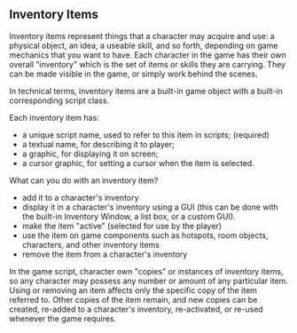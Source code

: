 ## Inventory Items

Inventory items represent things that a character may acquire and use: a physical object, an idea, a useable skill, and so forth, depending on game mechanics that you want to have. Each character in the game has their own overall "inventory" which is the set of items or skills they are carrying. They can be made visible in the game, or simply work behind the scenes.

In technical terms, inventory items are a built-in game object with a built-in corresponding script class.

Each inventory item has:

* a unique script name, used to refer to this item in scripts; (required)
* a textual name, for describing it to player;
* a graphic, for displaying it on screen;
* a cursor graphic, for setting a cursor when the item is selected.

What can you do with an inventory item?
* add it to a character's inventory
* display it in a character's inventory using a GUI (this can be done with the built-in Inventory Window, a list box, or a custom GUI).
* make the item "active" (selected for use by the player)
* use the item  on game components such as hotspots, room objects, characters, and other inventory items
* remove the item from a character's inventory

In the game script, character own "copies" or instances of inventory items, so any character may possess any number or amount of any particular item. Using or removing an item affects only the specific copy of the item referred to. Other copies of the item remain, and new copies can be created, re-added to a character's inventory, re-activated, or re-used whenever the game requires.

